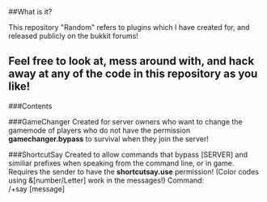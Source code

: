 ##What is it?

This repository "Random" refers to plugins which I have created for, and released publicly on the bukkit forums!

Feel free to look at,  mess around with, and hack away at any of the code in this repository as you like!
----
###Contents

###GameChanger
Created for server owners who want to change the gamemode of players who do not have the permission **gamechanger.bypass** to survival when they join the server!

###ShortcutSay
Created to allow commands that bypass [SERVER] and similiar prefixes when speaking from the command line, or in game.
Requires the sender to have the **shortcutsay.use** permission! (Color codes using &[number/Letter] work in the messages!)
Command:  
/+say [message]
